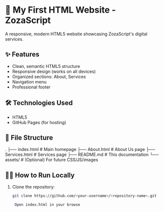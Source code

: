 # 🌟 My First HTML Website - ZozaScript

A responsive, modern HTML5 website showcasing ZozaScript's digital services.

## ✨ Features
- Clean, semantic HTML5 structure
- Responsive design (works on all devices)
- Organized sections: About, Services
- Navigation menu
- Professional footer

## 🛠️ Technologies Used
- HTML5
- GitHub Pages (for hosting)

## 📂 File Structure

.
├── index.html # Main homepage
├── About.html # About Us page
├── Services.html # Services page
├── README.md # This documentation
└── assets/ # (Optional) For future CSS/JS/images


## 🧑‍💻 How to Run Locally
1. Clone the repository:
   ```bash
   git clone https://github.com/<your-username>/<repository-name>.git

    Open index.html in your browse
